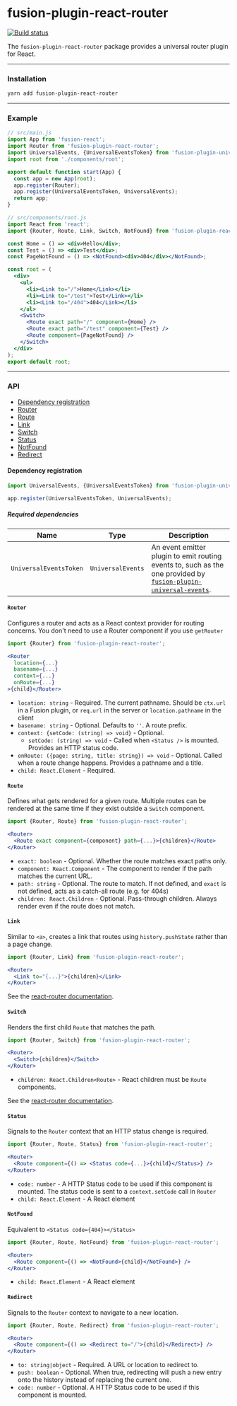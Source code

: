 # fusion-plugin-react-router

[![Build status](https://badge.buildkite.com/e7e66157aa0c6e75c355db44ddf818637e7f00f9d7d640c879.svg?branch=master)](https://buildkite.com/uberopensource/fusion-plugin-react-router)

The `fusion-plugin-react-router` package provides a universal router plugin for React.

---

### Installation

```sh
yarn add fusion-plugin-react-router
```

---

### Example

```jsx
// src/main.js
import App from 'fusion-react';
import Router from 'fusion-plugin-react-router';
import UniversalEvents, {UniversalEventsToken} from 'fusion-plugin-universal-events';
import root from './components/root';

export default function start(App) {
  const app = new App(root);
  app.register(Router);
  app.register(UniversalEventsToken, UniversalEvents);
  return app;
}

// src/components/root.js
import React from 'react';
import {Router, Route, Link, Switch, NotFound} from 'fusion-plugin-react-router';

const Home = () => <div>Hello</div>;
const Test = () => <div>Test</div>;
const PageNotFound = () => <NotFound><div>404</div></NotFound>;

const root = (
  <div>
    <ul>
      <li><Link to="/">Home</Link></li>
      <li><Link to="/test">Test</Link></li>
      <li><Link to="/404">404</Link></li>
    </ul>
    <Switch>
      <Route exact path="/" component={Home} />
      <Route exact path="/test" component={Test} />
      <Route component={PageNotFound} />
    </Switch>
  </div>
);
export default root;
```

---

### API

- [Dependency registration](#dependency-registration)
- [Router](#router)
- [Route](#route)
- [Link](#link)
- [Switch](#switch)
- [Status](#status)
- [NotFound](#notfound)
- [Redirect](#redirect)

#### Dependency registration

```js
import UniversalEvents, {UniversalEventsToken} from 'fusion-plugin-universal-events';

app.register(UniversalEventsToken, UniversalEvents);
```

##### Required dependencies

Name | Type | Description
-|-|-
`UniversalEventsToken` | `UniversalEvents` | An event emitter plugin to emit routing events to, such as the one provided by [`fusion-plugin-universal-events`](https://github.com/fusionjs/fusion-plugin-universal-events).


#### `Router`

Configures a router and acts as a React context provider for routing concerns. You don't need to use a Router component if you use `getRouter`

```jsx
import {Router} from 'fusion-plugin-react-router';

<Router
  location={...}
  basename={...}
  context={...}
  onRoute={...}
>{child}</Router>
```

- `location: string` - Required. The current pathname. Should be `ctx.url` in a Fusion plugin, or `req.url` in the server or `location.pathname` in the client
- `basename: string` - Optional. Defaults to `''`. A route prefix.
- `context: {setCode: (string) => void}` - Optional.
  - `setCode: (string) => void` - Called when `<Status />` is mounted. Provides an HTTP status code.
- `onRoute: ({page: string, title: string}) => void` - Optional. Called when a route change happens. Provides a pathname and a title.
- `child: React.Element` - Required.

#### `Route`

Defines what gets rendered for a given route. Multiple routes can be rendered at the same time if they exist outside a `Switch` component.

```jsx
import {Router, Route} from 'fusion-plugin-react-router';

<Router>
  <Route exact component={component} path={...}>{children}</Route>
</Router>
```

- `exact: boolean` - Optional. Whether the route matches exact paths only.
- `component: React.Component` - The component to render if the path matches the current URL.
- `path: string` - Optional. The route to match. If not defined, and `exact` is not defined, acts as a catch-all route (e.g. for 404s)
- `children: React.Children` - Optional. Pass-through children. Always render even if the route does not match.

#### `Link`

Similar to `<a>`, creates a link that routes using `history.pushState` rather than a page change.

```jsx
import {Router, Link} from 'fusion-plugin-react-router';

<Router>
  <Link to="{...}">{children}</Link>
</Router>
```

See the [react-router documentation](https://reacttraining.com/react-router/web/api/Link).

#### `Switch`

Renders the first child `Route` that matches the path.

```jsx
import {Router, Switch} from 'fusion-plugin-react-router';

<Router>
  <Switch>{children}</Switch>
</Router>
```

- `children: React.Children<Route>` - React children must be `Route` components.

See the [react-router documentation](https://reacttraining.com/react-router/web/api/Switch).

#### `Status`

Signals to the `Router` context that an HTTP status change is required.

```jsx
import {Router, Route, Status} from 'fusion-plugin-react-router';

<Router>
  <Route component={() => <Status code={...}>{child}</Status>} />
</Router>
```

- `code: number` - A HTTP Status code to be used if this component is mounted. The status code is sent to a `context.setCode` call in `Router`
- `child: React.Element` - A React element

#### `NotFound`

Equivalent to `<Status code={404}></Status>`

```jsx
import {Router, Route, NotFound} from 'fusion-plugin-react-router';

<Router>
  <Route component={() => <NotFound>{child}</NotFound>} />
</Router>
```

- `child: React.Element` - A React element

#### `Redirect`

Signals to the `Router` context to navigate to a new location.

```jsx
import {Router, Route, Redirect} from 'fusion-plugin-react-router';

<Router>
  <Route component={() => <Redirect to="/">{child}</Redirect>} />
</Router>
```

- `to: string|object` - Required. A URL or location to redirect to.
- `push: boolean` - Optional. When true, redirecting will push a new entry onto the history instead of replacing the current one.
- `code: number` - Optional. A HTTP Status code to be used if this component is mounted.

